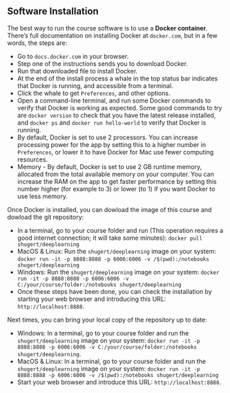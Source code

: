 ## Software Installation

The best way to run the course software is to use a **Docker container**. There’s full documentation on installing Docker at ``docker.com``, but in a few words, the steps are:

+ Go to ``docs.docker.com`` in your browser.
+ Step one of the instructions sends you to download Docker.
+ Run that downloaded file to install Docker.
+ At the end of the install process a whale in the top status bar indicates that Docker is running, and accessible from a terminal.
+ Click the whale to get ``Preferences``, and other options.
+ Open a command-line terminal, and run some Docker commands to verify that Docker is working as expected.
Some good commands to try are ``docker version`` to check that you have the latest release installed, and ``docker ps`` and ``docker run hello-world`` to verify that Docker is running. 
+ By default, Docker is set to use 2 processors. You can increase processing power for the app by setting this to a higher number in ``Preferences``, or lower it to have Docker for Mac use fewer computing resources.
+ Memory - By default, Docker is set to use 2 GB runtime memory, allocated from the total available memory on your computer. You can increase the RAM on the app to get faster performance by setting this number higher (for example to 3) or lower (to 1) if you want Docker to use less memory.

Once Docker is installed, you can dowload the image of this course and dowload the git repository:

+ In a terminal, go to your course folder and run (This operation requires a good internet connection; it will take some minutes):  ``docker pull shugert/deeplearning``    
+ MacOS & Linux: Run the ``shugert/deeplearning`` image on your system: ``docker run -it -p 8888:8888 -p 6006:6006 -v /$(pwd):/notebooks shugert/deeplearning``
+ Windows: Run the ``shugert/deeplearning`` image on your system: ``docker run -it -p 8888:8888 -p 6006:6006 -v C:/your/course/folder:/notebooks shugert/deeplearning``
+ Once these steps have been done, you can check the installation by starting your web browser and introducing this  URL: ``http://localhost:8888``.

Next times, you can bring your local copy of the repository up to date:

+ Windows: In a terminal, go to your course folder and run the ``shugert/deeplearning`` image on your system: ``docker run -it -p 8888:8888 -p 6006:6006 -v C:/your/course/folder:/notebooks shugert/deeplearning``.
+ MacOS & Linux: In a terminal, go to your course folder and run the ``shugert/deeplearning`` image on your system: ``docker run -it -p 8888:8888 -p 6006:6006 -v /$(pwd):/notebooks shugert/deeplearning``
+ Start your web browser and introduce this  URL: ``http://localhost:8888``.
